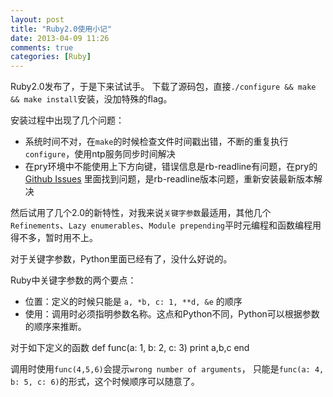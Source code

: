 ```yaml
---
layout: post
title: "Ruby2.0使用小记"
date: 2013-04-09 11:26
comments: true
categories: [Ruby]
---
```


Ruby2.0发布了，于是下来试试手。
下载了源码包，直接`./configure && make && make install`安装，没加特殊的flag。

安装过程中出现了几个问题：

* 系统时间不对，在`make`的时候检查文件时间戳出错，不断的重复执行`configure`，使用ntp服务同步时间解决
* 在pry环境中不能使用上下方向键，错误信息是rb-readline有问题，在pry的 [Github Issues] 里面找到问题，是rb-readline版本问题，重新安装最新版本解决


然后试用了几个2.0的新特性，对我来说`关键字参数`最适用，其他几个`Refinements`、`Lazy enumerables`、`Module prepending`平时元编程和函数编程用得不多，暂时用不上。

对于关键字参数，Python里面已经有了，没什么好说的。

Ruby中关键字参数的两个要点：

* 位置：定义的时候只能是 `a, *b, c: 1, **d, &e` 的顺序
* 使用：调用时必须指明参数名称。这点和Python不同，Python可以根据参数的顺序来推断。
    
对于如下定义的函数
    def func(a: 1, b: 2, c: 3) 
      print a,b,c 
    end

调用时使用`func(4,5,6)`会提示`wrong number of arguments`，
只能是`func(a: 4, b: 5, c: 6)`的形式，这个时候顺序可以随意了。


   [github issues]: https://github.com/pry/pry/issues/863/
